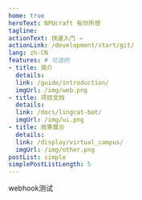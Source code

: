 ```yaml
---
home: true
heroText: NPUcraft 有你所想
tagline: 
actionText: 快速入门 →
actionLink: /development/start/git/
lang: zh-CN
features: # 可选的
- title: 简介
  details: 
  link: /guide/introduction/
  imgUrl: /img/web.png
- title: 项目文档
  details: 
  link: /docs/lingcat-bot/
  imgUrl: /img/ui.png
- title: 效果展示
  details: 
  link: /display/virtual_campus/
  imgUrl: /img/other.png
postList: simple
simplePostListLength: 5
---
```


webhook测试
